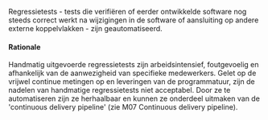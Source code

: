 Regressietests - tests die verifiëren of eerder ontwikkelde software nog steeds correct werkt na wijzigingen in de software of aansluiting op andere externe koppelvlakken - zijn geautomatiseerd.

#### Rationale
Handmatig uitgevoerde regressietests zijn arbeidsintensief, foutgevoelig en afhankelijk van de aanwezigheid van specifieke medewerkers. Gelet op de vrijwel continue metingen op en leveringen van de programmatuur, zijn de nadelen van handmatige regressietests niet acceptabel. Door ze te automatiseren zijn ze herhaalbaar en kunnen ze onderdeel uitmaken van de 'continuous delivery pipeline' (zie M07 Continuous delivery pipeline).
